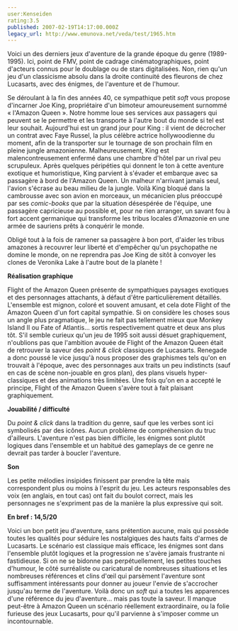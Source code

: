 ```yaml
---
user:Kenseiden
rating:3.5
published: 2007-02-19T14:17:00.000Z
legacy_url: http://www.emunova.net/veda/test/1965.htm
---
```

Voici un des derniers jeux d'aventure de la grande époque du genre (1989-1995). Ici, point de FMV, point de cadrage cinématographiques, point d'acteurs connus pour le doublage ou de stars digitalisées. Non, rien qu'un jeu d'un classicisme absolu dans la droite continuité des fleurons de chez Lucasarts, avec des énigmes, de l'aventure et de l'humour.  

  

Se déroulant à la fin des années 40, ce sympathique petit _soft_ vous propose d'incarner Joe King, propriétaire d'un bimoteur amoureusement surnommé « l'Amazon Queen ». Notre homme loue ses services aux passagers qui peuvent se le permettre et les transporte à l'autre bout du monde si tel est leur souhait. Aujourd'hui est un grand jour pour King : il vient de décrocher un contrat avec Faye Russel, la plus célèbre actrice hollywoodienne du moment, afin de la transporter sur le tournage de son prochain film en pleine jungle amazonienne. Malheureusement, King est malencontreusement enfermé dans une chambre d'hôtel par un rival peu scrupuleux. Après quelques péripéties qui donnent le ton à cette aventure exotique et humoristique, King parvient à s'évader et embarque avec sa passagère à bord de l'Amazon Queen. Un malheur n'arrivant jamais seul, l'avion s'écrase au beau milieu de la jungle. Voilà King bloqué dans la cambrousse avec son avion en morceaux, un mécanicien plus préoccupé par ses _comic-books_ que par la situation désespérée de l'équipe, une passagère capricieuse au possible et, pour ne rien arranger, un savant fou à fort accent germanique qui transforme les tribus locales d'Amazonie en une armée de sauriens prêts à conquérir le monde.  

  

Obligé tout à la fois de ramener sa passagère à bon port, d'aider les tribus amazones à recouvrer leur liberté et d'empêcher qu'un psychopathe ne domine le monde, on ne reprendra pas Joe King de sitôt à convoyer les clones de Veronika Lake à l'autre bout de la planète !  

  

**Réalisation graphique**  

Flight of the Amazon Queen présente de sympathiques paysages exotiques et des personnages attachants, à défaut d'être particulièrement détaillés. L'ensemble est mignon, coloré et souvent amusant, et cela dote Flight of the Amazon Queen d'un fort capital sympathie. Si on considère les choses sous un angle plus pragmatique, le jeu ne fait pas tellement mieux que Monkey Island II ou Fate of Atlantis... sortis respectivement quatre et deux ans plus tôt. S'il semble curieux qu'un jeu de 1995 soit aussi désuet graphiquement, n'oublions pas que l'ambition avouée de Flight of the Amazon Queen était de retrouver la saveur des _point & click_ classiques de Lucasarts. Renegade a donc poussé le vice jusqu'à nous proposer des graphismes tels qu'on en trouvait à l'époque, avec des personnages aux traits un peu indistincts (sauf en cas de scène non-jouable en gros plan), des plans visuels hyper-classiques et des animations très limitées. Une fois qu'on en a accepté le principe, Flight of the Amazon Queen s'avère tout à fait plaisant graphiquement.  

  

**Jouabilité / difficulté**  

Du _point & click_ dans la tradition du genre, sauf que les verbes sont ici symbolisés par des icônes. Aucun problème de compréhension du truc d'ailleurs. L'aventure n'est pas bien difficile, les énigmes sont plutôt logiques dans l'ensemble et un habitué des gameplays de ce genre ne devrait pas tarder à boucler l'aventure.  

  

**Son**  

Les petite mélodies insipides finissent par prendre la tête mais correspondent plus ou moins à l'esprit du jeu. Les acteurs responsables des voix (en anglais, en tout cas) ont fait du boulot correct, mais les personnages ne s'expriment pas de la manière la plus expressive qui soit.  

  

**En bref : 14,5/20**  

Voici un bon petit jeu d'aventure, sans prétention aucune, mais qui possède toutes les qualités pour séduire les nostalgiques des hauts faits d'armes de Lucasarts. Le scénario est classique mais efficace, les énigmes sont dans l'ensemble plutôt logiques et la progression ne s'avère jamais frustrante ni fastidieuse. Si on ne se bidonne pas perpétuellement, les petites touches d'humour, le côté surréaliste ou caricatural de nombreuses situations et les nombreuses références et clins d'œil qui parsèment l'aventure sont suffisamment intéressants pour donner au joueur l'envie de s'accrocher jusqu'au terme de l'aventure. Voilà donc un _soft_ qui a toutes les apparences d'une référence du jeu d'aventure... mais pas toute la saveur. Il manque peut-être à Amazon Queen un scénario réellement extraordinaire, ou la folie furieuse des jeux Lucasarts, pour qu'il parvienne à s'imposer comme un incontournable.